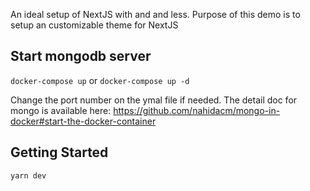 An ideal setup of NextJS with and and less.
Purpose of this demo is to setup an customizable theme for NextJS

## Start mongodb server
`docker-compose up` or `docker-compose up -d`

Change the port number on the ymal file if needed.
The detail doc for mongo is available here: 
https://github.com/nahidacm/mongo-in-docker#start-the-docker-container

## Getting Started

```bash
yarn dev
```
